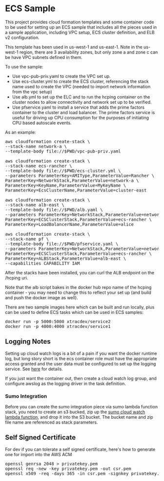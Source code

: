 # ECS Sample

This project provides cloud formation templates and some container code to be used for setting up 
an ECS sample that includes all the pieces used in a sample application, including
VPC setup, ECS cluster definition, and ELB v2 configuration.

This template has been used in us-west-1 and us-east-1. Note in the us-west-1 region, there are 3 availability zones, 
but only zone a and zone c can be have VPC subnets defined in them.

To use the sample:

* Use vpc-pub-priv.yaml to create the VPC set up.
* Use ecs-cluster.yml to create the ECS cluster, referencing the stack name used to create the VPC (needed to import
network information from the vpc setup)
* Use alb.yml to set up the ELC and to run the hcping container on the cluster nodes to allow
connectivity and network set up to be verified.
* Use pfservice.yaml to install a service that adds the prime factors container to the cluster and 
load balancer. The prime factors service is useful for driving up CPU consumption for the purposes of
initiating CPU based autoscale events.

As an example:

<pre>
aws cloudformation create-stack \
--stack-name network-a \
--template-body file://$PWD/vpc-pub-priv.yaml

aws cloudformation create-stack \
--stack-name ecs-rancher \
--template-body file://$PWD/ecs-cluster.yml \
--parameters ParameterKey=AMIType,ParameterValue=Rancher \
ParameterKey=NetworkStack,ParameterValue=network-a \
ParameterKey=KeyName,ParameterValue=MyKeyName \
ParameterKey=EcsClusterName,ParameterValue=cluster-east

aws cloudformation create-stack \
--stack-name alb-east \
--template-body file://$PWD/alb.yaml \
--parameters ParameterKey=NetworkStack,ParameterValue=network-a \
ParameterKey=ECSClusterStack,ParameterValue=ecs-rancher \
ParameterKey=LoadBalancerName,ParameterValue=alice

aws cloudformation create-stack \
--stack-name pf \
--template-body file://$PWD/pfservice.yaml \
--parameters ParameterKey=NetworkStack,ParameterValue=network-a \
ParameterKey=ECSClusterStack,ParameterValue=ecs-rancher \
ParameterKey=ALBStack,ParameterValue=alb-east \
--capabilities CAPABILITY_IAM
</pre>

After the stacks have been installed, you can curl the ALB endpoint on the /hcping uri.

Note that the alb script bakes in the docker hub repo name of the hcping container - you may
need to change this to reflect your set up (and build and push the docker image as well).

There are two sample images here which can be built and run locally, plus can be used to define ECS tasks which
can be used in ECS samples:

<pre>
docker run -p 5000:5000 xtracdev/service2
docker run -p 4000:4000 xtracdev/service1
</pre>

## Logging Notes

Setting up cloud watch logs is a bit of a pain if you want the docker runtime log, but long story short is the ecs
container role must have the appropriate access granted and the user data
must be configured to set up the logging service. See
[here](http://docs.aws.amazon.com/AmazonECS/latest/developerguide/using_cloudwatch_logs.html)
for details.

If you just want the container out, then create a cloud watch log group, and configure awslog as
the logging driver in the task definition.

### Sumo Integration

Before you can create the sumo integration piece via sumo lambda function stack,
you need to create an s3 bucked, zip up the [sumo cloud watch lambda function](https://github.com/SumoLogic/sumologic-aws-lambda/tree/master/cloudwatchlogs),
and drop it into the S3 bucket. The bucket name and zip file name are referenced as stack parameters.

## Self Signed Certificate

For dev if you can tolerate a self signed certificate, here's how to generate
one for import into the AWS ACM

<pre>
openssl genrsa 2048 > privatekey.pem
openssl req -new -key privatekey.pem -out csr.pem
openssl x509 -req -days 365 -in csr.pem -signkey privatekey.pem -out server.crt
</pre>
